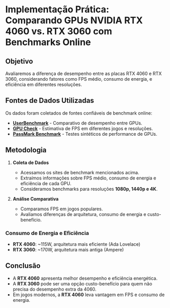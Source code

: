 # Implementação Prática: Comparando GPUs NVIDIA RTX 4060 vs. RTX 3060 com Benchmarks Online


## Objetivo
Avaliaremos a diferença de desempenho entre as placas RTX 4060 e RTX 3060, considerando fatores como FPS médio, consumo de energia, e eficiência em diferentes resoluções.

## Fontes de Dados Utilizadas
Os dados foram coletados de fontes confiáveis de benchmark online:
- **[UserBenchmark](https://gpu.userbenchmark.com/)** - Comparativo de desempenho entre GPUs.
- **[GPU Check](https://www.gpucheck.com/)** - Estimativa de FPS em diferentes jogos e resoluções.
- **[PassMark Benchmark](https://www.cpubenchmark.net/)** - Testes sintéticos de performance de GPUs.

## Metodologia
1. **Coleta de Dados**
   - Acessamos os sites de benchmark mencionados acima.
   - Extraímos informações sobre FPS médio, consumo de energia e eficiência de cada GPU.
   - Consideramos benchmarks para resoluções **1080p, 1440p e 4K**.

2. **Análise Comparativa**
   - Comparamos FPS em jogos populares.
   - Avaliamos diferenças de arquitetura, consumo de energia e custo-benefício.

### Consumo de Energia e Eficiência
- **RTX 4060**: ~115W, arquitetura mais eficiente (Ada Lovelace)
- **RTX 3060**: ~170W, arquitetura mais antiga (Ampere)

## Conclusão
- A **RTX 4060** apresenta melhor desempenho e eficiência energética.
- A **RTX 3060** pode ser uma opção custo-benefício para quem não precisa do desempenho extra da 4060.
- Em jogos modernos, a **RTX 4060** leva vantagem em FPS e consumo de energia.



